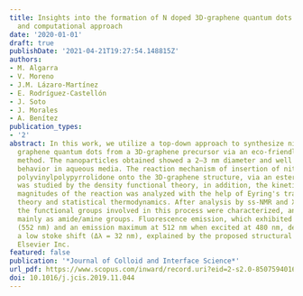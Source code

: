 ```yaml
---
title: Insights into the formation of N doped 3D-graphene quantum dots. Spectroscopic
  and computational approach
date: '2020-01-01'
draft: true
publishDate: '2021-04-21T19:27:54.148815Z'
authors:
- M. Algarra
- V. Moreno
- J.M. Lázaro-Martínez
- E. Rodríguez-Castellón
- J. Soto
- J. Morales
- A. Benítez
publication_types:
- '2'
abstract: In this work, we utilize a top-down approach to synthesize nitrogen doped
  graphene quantum dots from a 3D-graphene precursor via an eco-friendly hydrothermal
  method. The nanoparticles obtained showed a 2–3 nm diameter and well dispersion
  behavior in aqueous media. The reaction mechanism of insertion of nitrogen from
  polyvinylpolypyrrolidone onto the 3D-graphene structure, via an esterification reaction,
  was studied by the density functional theory, in addition, the kinetic and thermodynamic
  magnitudes of the reaction was analyzed with the help of Eyring's transition state
  theory and statistical thermodynamics. After analysis by ss-NMR and XPS spectroscopies,
  the functional groups involved in this process were characterized, and N was found
  mainly as amide/amine groups. Fluorescence emission, which exhibited a red shift
  (552 nm) and an emission maximum at 512 nm when excited at 480 nm, demonstrated
  a low stoke shift (Δλ = 32 nm), explained by the proposed structural model. © 2019
  Elsevier Inc.
featured: false
publication: '*Journal of Colloid and Interface Science*'
url_pdf: https://www.scopus.com/inward/record.uri?eid=2-s2.0-85075940160&doi=10.1016%2fj.jcis.2019.11.044&partnerID=40&md5=e37c464d66da11e0b2e0fc3c529d5e5c
doi: 10.1016/j.jcis.2019.11.044
---
```


